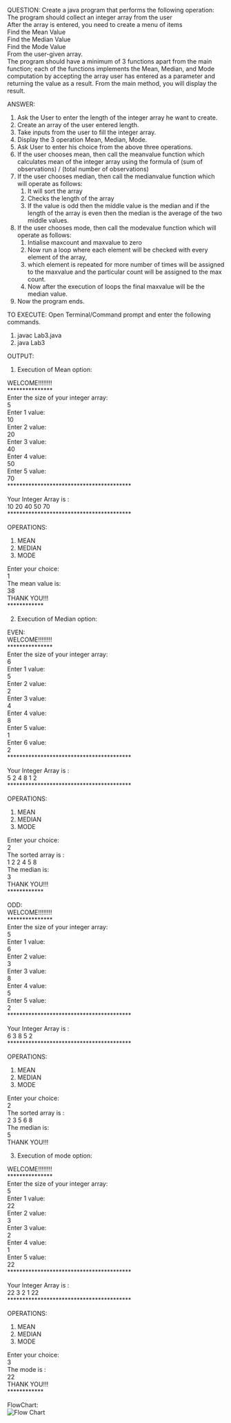 QUESTION:
Create a java program that performs the following operation:<br>
The program should collect an integer array from the user<br>
After the array is entered, you need to create a menu of items<br>
Find the Mean Value<br>
Find the Median Value<br>
Find the Mode Value <br>
From the user-given array.<br>
The program should have a minimum of 3 functions apart from the main function; each of the functions implements the Mean, Median, and Mode computation by accepting the array user has entered as a parameter and returning the value as a result. From the main method, you will display the result.<br>

ANSWER:<br>

1. Ask the User to enter the length of the integer array he want to create.<br>
2. Create an array of the user entered length.<br>
3. Take inputs from the user to fill the integer array.<br>
4. Display the 3 operation Mean, Median, Mode.<br>
5. Ask User to enter his choice from the above three operations.<br> 
6. If the user chooses mean, then call the meanvalue function which calculates mean of the integer array using the formula of 
   (sum of observations) / (total number of observations)<br>
7. If the user chooses median, then call the medianvalue function which will operate as follows:<br>
   1. It will sort the array
   2. Checks the length of the array
   3. If the value is odd then the middle value is the median and if the length of the array is even then the median is the average of the two middle values.
8. If the user chooses mode, then call the modevalue function which will operate as follows:
   1. Intialise maxcount and maxvalue to zero
   2. Now run a loop where each element will be checked with every element of the array,
   3. which element is repeated for more number of times will be assigned to the maxvalue and the particular count will be assigned to the max count.
   4. Now after the execution of loops the final maxvalue will be the median value.
9. Now the program ends.

TO EXECUTE:
Open Terminal/Command prompt and enter the following commands.<br>
1. javac Lab3.java
2. java Lab3

OUTPUT:
1. Execution of Mean option:

WELCOME!!!!!!!!<br>
***************<br>
Enter the size of your integer array: <br>
5<br>
Enter 1 value:<br>
10<br>
Enter 2 value:<br>
20<br>
Enter 3 value:<br>
40<br>
Enter 4 value:<br>
50<br>
Enter 5 value:<br>
70<br>
*****************************************<br>

Your Integer Array is :<br>
10 20 40 50 70 <br>
*****************************************<br>

OPERATIONS:<br>
1. MEAN
2. MEDIAN
3. MODE

Enter your choice: <br>
1<br>
The mean value is: <br>
38<br>
THANK YOU!!!<br>
************<br>

2. Execution of Median option:

EVEN:<br>
WELCOME!!!!!!!!<br>
***************<br>
Enter the size of your integer array: <br>
6<br>
Enter 1 value:<br>
5<br>
Enter 2 value:<br>
2<br>
Enter 3 value:<br>
4<br>
Enter 4 value:<br>
8<br>
Enter 5 value:<br>
1<br>
Enter 6 value:<br>
2<br>
*****************************************<br>

Your Integer Array is :<br>
5 2 4 8 1 2 <br>
*****************************************<br>

OPERATIONS:<br>
1. MEAN
2. MEDIAN
3. MODE

Enter your choice: <br>
2<br>
The sorted array is : <br>
1 2 2 4 5 8 <br>
The median is: <br>
3<br>
THANK YOU!!!<br>
************<br>

ODD:<br>
WELCOME!!!!!!!!<br>
***************<br>
Enter the size of your integer array: <br>
5<br>
Enter 1 value:<br>
6<br>
Enter 2 value:<br>
3<br>
Enter 3 value:<br>
8<br>
Enter 4 value:<br>
5<br>
Enter 5 value:<br>
2<br>
*****************************************<br>

Your Integer Array is :<br>
6 3 8 5 2 <br>
*****************************************<br>

OPERATIONS:<br>
1. MEAN<br>
2. MEDIAN
3. MODE

Enter your choice: <br>
2<br>
The sorted array is : <br>
2 3 5 6 8 <br>
The median is:<br> 
5<br>
THANK YOU!!!<br>

3. Execution of mode option:<br>

WELCOME!!!!!!!!<br>
***************<br>
Enter the size of your integer array: <br>
5<br>
Enter 1 value:<br>
22<br>
Enter 2 value:<br>
3<br>
Enter 3 value:<br>
2<br>
Enter 4 value:<br>
1<br>
Enter 5 value:<br>
22<br>
*****************************************<br>

Your Integer Array is :<br>
22 3 2 1 22 <br>
*****************************************<br>

OPERATIONS:<br>
1. MEAN
2. MEDIAN
3. MODE

Enter your choice: <br>
3<br>
The mode is : <br>
22<br>
THANK YOU!!!<br>
************<br>

FlowChart:<br>
![Flow Chart](./images/Flowchart.png)

<br>